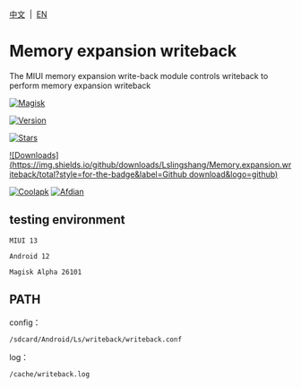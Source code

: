 <div align="left">
<a href="/README.md">中文</a> &nbsp;|&nbsp;
<a href="/README_en-US.md">EN</a>
</div>

# Memory expansion writeback
The MIUI memory expansion write-back module controls writeback to perform memory expansion writeback

[![Magisk](https://img.shields.io/badge/Magisk-blue?style=for-the-badge)](https://github.com/topjohnwu/Magisk)

[![Version](https://img.shields.io/github/tag/Lslingshang/Memory.expansion.writeback?style=for-the-badge&label=version)](https://github.com/Lslingshang/Memory.expansion.writeback/releases/latest)


[![Stars](https://img.shields.io/github/stars/Lslingshang/Memory.expansion.writeback?style=for-the-badge&label=Github%20Stars&logo=github "GitHub Repo stars")](https://github.com/Lslingshang/Memory.expansion.writeback)

[![Downloads](https://img.shields.io/github/downloads/Lslingshang/Memory.expansion.writeback/total?style=for-the-badge&label=Github download&logo=github)](https://github.com/Lslingshang/Memory.expansion.writeback/releases)

[![Coolapk](https://img.shields.io/badge/Coolapk-柊芸芸-hotpink?style=for-the-badge)](http://www.coolapk.com/u/11696005)
[![Afdian](https://img.shields.io/badge/Afdian-泠裳-hotpink?style=for-the-badge)](https://afdian.net/a/Lslingshang)

## testing environment
`MIUI 13`

`Android 12`

`Magisk Alpha 26101`

## PATH
config：
  ```
  /sdcard/Android/Ls/writeback/writeback.conf
  ```
log： 
  ```
  /cache/writeback.log
  ```
